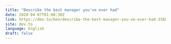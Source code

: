 ```yaml
---
title: "Describe the best manager you've ever had"
date: 2020-04-07T01:08:30Z
link: https://dev.to/ben/describe-the-best-manager-you-ve-ever-had-336b?utm_medium=RSS&utm_source=news.12bit.vn
site: dev.to
language: English
draft: false
---
```


